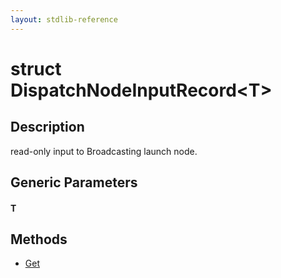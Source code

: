 ```yaml
---
layout: stdlib-reference
---
```


# struct DispatchNodeInputRecord\<T\>

## Description

read-only input to Broadcasting launch node.


## Generic Parameters

####  <a id="typeparam-T"></a>T

## Methods

* [Get](get-0)


<!-- RTD-TOC-START
```{toctree}
:titlesonly:
:hidden:

Get <get-0>
```
RTD-TOC-END -->

